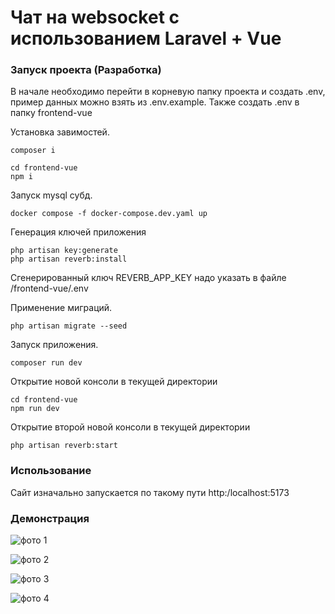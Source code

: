 # Чат на websocket с использованием Laravel + Vue

### Запуск проекта (Разработка)

В начале необходимо перейти в корневую папку проекта и создать .env, пример данных можно взять из .env.example.
Также создать .env в папку frontend-vue

Установка завимостей.

```
composer i

cd frontend-vue
npm i
```

Запуск mysql субд.

```
docker compose -f docker-compose.dev.yaml up
```

Генерация ключей приложения

```
php artisan key:generate
php artisan reverb:install
```

Сгенерированный ключ REVERB_APP_KEY надо указать в файле /frontend-vue/.env

Применение миграций.

```
php artisan migrate --seed
```

Запуск приложения.

```
composer run dev
```

Открытие новой консоли в текущей директории

```
cd frontend-vue
npm run dev
```

Открытие второй новой консоли в текущей директории

```
php artisan reverb:start
```

### Использование

Сайт изначально запускается по такому пути http:/localhost:5173

### Демонстрация
![фото 1](https://github.com/Xiroke/LaravelVueMessenger/blob/master/docs/1.png)

![фото 2](https://github.com/Xiroke/LaravelVueMessenger/blob/master/docs/2.png)

![фото 3](https://github.com/Xiroke/LaravelVueMessenger/blob/master/docs/3.png)

![фото 4](https://github.com/Xiroke/LaravelVueMessenger/blob/master/docs/4.png)
